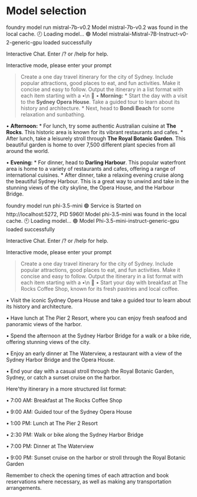 # Model selection

foundry model run mistral-7b-v0.2
Model mistral-7b-v0.2 was found in the local cache.
🕗 Loading model... 
🟢 Model mistralai-Mistral-7B-Instruct-v0-2-generic-gpu loaded successfully

Interactive Chat. Enter /? or /help for help.

Interactive mode, please enter your prompt
> Create a one day travel itinerary for the city of Sydney. Include popular attractions, good places to eat, and fun activities. Make it concise and easy to follow. Output the itinerary in a list format with each item starting with a •\n
🤖  • **Morning:**
    * Start the day with a visit to the **Sydney Opera House**. Take a guided tour to learn about its history and architecture.
    * Next, head to **Bondi Beach** for some relaxation and sunbathing.

• **Afternoon:**
    * For lunch, try some authentic Australian cuisine at **The Rocks**. This historic area is known for its vibrant restaurants and cafes.
    * After lunch, take a leisurely stroll through **The Royal Botanic Garden**. This beautiful garden is home to over 7,500 different plant species from all around the world.

• **Evening:**
    * For dinner, head to **Darling Harbour**. This popular waterfront area is home to a variety of restaurants and cafes, offering a range of international cuisines.
    * After dinner, take a relaxing evening cruise along the beautiful Sydney Harbour. This is a great way to unwind and take in the stunning views of the city skyline, the Opera House, and the Harbour Bridge.
> 


foundry model run phi-3.5-mini
🟢 Service is Started on http://localhost:5272, PID 5960!
Model phi-3.5-mini was found in the local cache.
🕙 Loading model... 
🟢 Model Phi-3.5-mini-instruct-generic-gpu loaded successfully

Interactive Chat. Enter /? or /help for help.

Interactive mode, please enter your prompt
> Create a one day travel itinerary for the city of Sydney. Include popular attractions, good places to eat, and fun activities. Make it concise and easy to follow. Output the itinerary in a list format with each item starting with a •\n
🤖  • Start your day with breakfast at The Rocks Coffee Shop, known for its fresh pastries and local coffee.

• Visit the iconic Sydney Opera House and take a guided tour to learn about its history and architecture.

• Have lunch at The Pier 2 Resort, where you can enjoy fresh seafood and panoramic views of the harbor.

• Spend the afternoon at the Sydney Harbor Bridge for a walk or a bike ride, offering stunning views of the city.

• Enjoy an early dinner at The Waterview, a restaurant with a view of the Sydney Harbor Bridge and the Opera House.

• End your day with a casual stroll through the Royal Botanic Garden, Sydney, or catch a sunset cruise on the harbor.


Here'thy itinerary in a more structured list format:


• 7:00 AM: Breakfast at The Rocks Coffee Shop

• 9:00 AM: Guided tour of the Sydney Opera House

• 1:00 PM: Lunch at The Pier 2 Resort

• 2:30 PM: Walk or bike along the Sydney Harbor Bridge

• 7:00 PM: Dinner at The Waterview

• 9:00 PM: Sunset cruise on the harbor or stroll through the Royal Botanic Garden


Remember to check the opening times of each attraction and book reservations where necessary, as well as making any transportation arrangements.
> 
